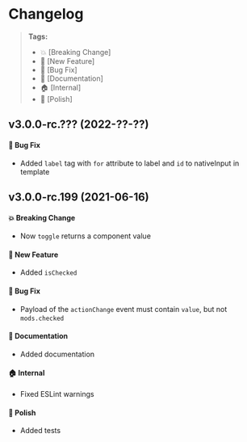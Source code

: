 Changelog
=========

> **Tags:**
> - :boom:       [Breaking Change]
> - :rocket:     [New Feature]
> - :bug:        [Bug Fix]
> - :memo:       [Documentation]
> - :house:      [Internal]
> - :nail_care:  [Polish]

## v3.0.0-rc.??? (2022-??-??)

#### :bug: Bug Fix

* Added `label` tag with `for` attribute to label and `id` to nativeInput in template

## v3.0.0-rc.199 (2021-06-16)

#### :boom: Breaking Change

* Now `toggle` returns a component value

#### :rocket: New Feature

* Added `isChecked`

#### :bug: Bug Fix

* Payload of the `actionChange` event must contain `value`, but not `mods.checked`

#### :memo: Documentation

* Added documentation

#### :house: Internal

* Fixed ESLint warnings

#### :nail_care: Polish

* Added tests

